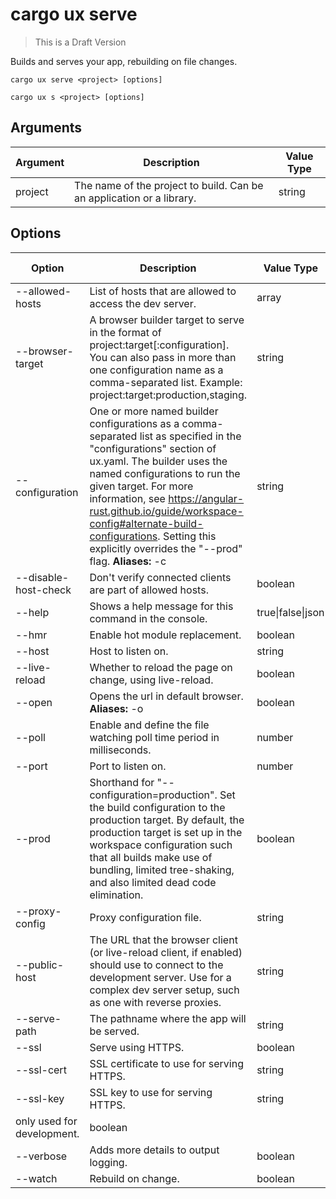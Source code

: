 # cargo ux serve

> This is a Draft Version

Builds and serves your app, rebuilding on file changes.

```    
cargo ux serve <project> [options]
```
```      
cargo ux s <project> [options]
```

## Arguments
Argument    | Description | Value Type
------------|-------------|-----------
project  	| The name of the project to build. Can be an application or a library. | string

## Options
Option 	            | Description | Value Type | Default Value
--------------------|-------------|------------|---------------
--allowed-hosts 	| List of hosts that are allowed to access the dev server. | array 	
--browser-target 	| A browser builder target to serve in the format of project:target[:configuration]. You can also pass in more than one configuration name as a comma-separated list. Example: project:target:production,staging. | string 	
--configuration 	| One or more named builder configurations as a comma-separated list as specified in the "configurations" section of ux.yaml. The builder uses the named configurations to run the given target. For more information, see https://angular-rust.github.io/guide/workspace-config#alternate-build-configurations. Setting this explicitly overrides the "--prod" flag. **Aliases:** -c | string 	
--disable-host-check| Don't verify connected clients are part of allowed hosts. | boolean | false
--help              | Shows a help message for this command in the console. | true\|false\|json | false
--hmr 	            | Enable hot module replacement. | boolean | false
--host 	            | Host to listen on. | string |	localhost
--live-reload 	    | Whether to reload the page on change, using live-reload. | boolean | true
--open 	            | Opens the url in default browser. **Aliases:** -o | boolean |	false
--poll 	            | Enable and define the file watching poll time period in milliseconds. | 	number 	
--port 	            | Port to listen on. | number |	4200
--prod 	            | Shorthand for "--configuration=production". Set the build configuration to the production target. By default, the production target is set up in the workspace configuration such that all builds make use of bundling, limited tree-shaking, and also limited dead code elimination. | boolean 	
--proxy-config 	    | Proxy configuration file. | string 	
--public-host 	    | The URL that the browser client (or live-reload client, if enabled) should use to connect to the development server. Use for a complex dev server setup, such as one with reverse proxies. | string 	
--serve-path 	    | The pathname where the app will be served. | string 	
--ssl 	            | Serve using HTTPS. | boolean | false
--ssl-cert 	        | SSL certificate to use for serving HTTPS. | string 	
--ssl-key 	        | SSL key to use for serving HTTPS. | string 	
only used for development. | boolean 	
--verbose 	        | Adds more details to output logging. | boolean 	
--watch 	        | Rebuild on change. | boolean | true